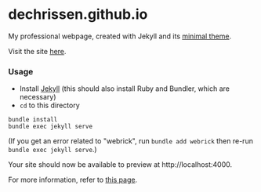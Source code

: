# dechrissen.github.io

My professional webpage, created with Jekyll and its [minimal theme](https://github.com/pages-themes/minimal).

Visit the site [here](https://dechrissen.github.io/).

### Usage

- Install [Jekyll](https://jekyllrb.com/docs/installation/) (this should also install Ruby and Bundler, which are necessary)
- `cd` to this directory
```
bundle install
bundle exec jekyll serve
```
(If you get an error related to "webrick", run `bundle add webrick` then re-run `bundle exec jekyll serve`.)

Your site should now be available to preview at http://localhost:4000.

For more information, refer to [this page](https://docs.github.com/en/pages/setting-up-a-github-pages-site-with-jekyll/testing-your-github-pages-site-locally-with-jekyll).